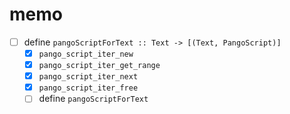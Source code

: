 memo
====

* [ ] define `pangoScriptForText :: Text -> [(Text, PangoScript)]`
	+ [x] `pango_script_iter_new`
	+ [x] `pango_script_iter_get_range`
	+ [x] `pango_script_iter_next`
	+ [x] `pango_script_iter_free`
	+ [ ] define `pangoScriptForText`
